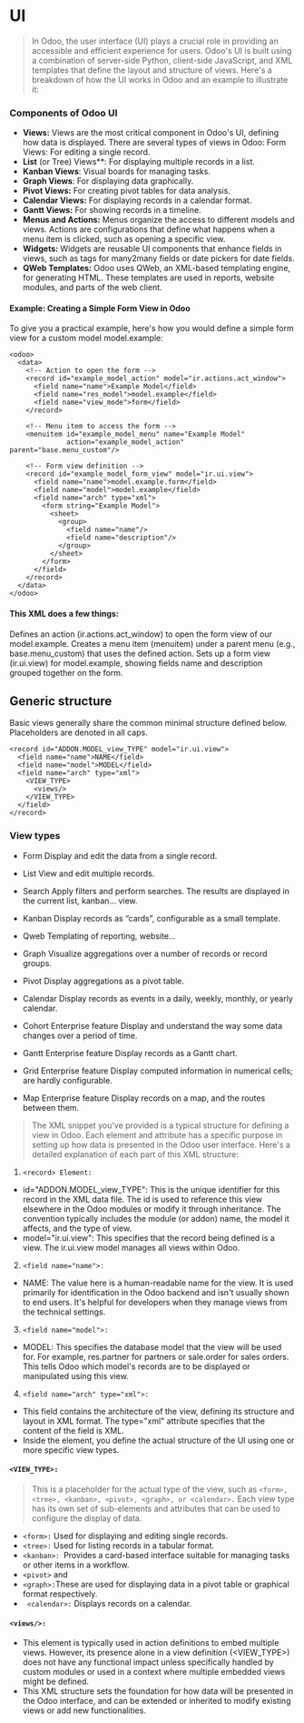 # UI
> In Odoo, the user interface (UI) plays a crucial role in providing an accessible and efficient experience for users. Odoo's UI is built using a combination of server-side Python, client-side JavaScript, and XML templates that define the layout and structure of views. Here's a breakdown of how the UI works in Odoo and an example to illustrate it:

### Components of Odoo UI
- **Views:** Views are the most critical component in Odoo's UI, defining how data is displayed. There are several types of views in Odoo:
Form Views: For editing a single record.
- **List** (or Tree) Views**: For displaying multiple records in a list.
- **Kanban Views**: Visual boards for managing tasks.
- **Graph Views**: For displaying data graphically.
- **Pivot Views:** For creating pivot tables for data analysis.
- **Calendar Views:** For displaying records in a calendar format.
- **Gantt Views:** For showing records in a timeline.
- **Menus and Actions:** Menus organize the access to different models and views. Actions are configurations that define what happens when a menu item is clicked, such as opening a specific view.
- **Widgets:** Widgets are reusable UI components that enhance fields in views, such as tags for many2many fields or date pickers for date fields.
- **QWeb Templates:** Odoo uses QWeb, an XML-based templating engine, for generating HTML. These templates are used in reports, website modules, and parts of the web client.
#### Example: Creating a Simple Form View in Odoo
To give you a practical example, here's how you would define a simple form view for a custom model model.example:

```
<odoo>
  <data>
    <!-- Action to open the form -->
    <record id="example_model_action" model="ir.actions.act_window">
      <field name="name">Example Model</field>
      <field name="res_model">model.example</field>
      <field name="view_mode">form</field>
    </record>

    <!-- Menu item to access the form -->
    <menuitem id="example_model_menu" name="Example Model"
              action="example_model_action" parent="base.menu_custom"/>

    <!-- Form view definition -->
    <record id="example_model_form_view" model="ir.ui.view">
      <field name="name">model.example.form</field>
      <field name="model">model.example</field>
      <field name="arch" type="xml">
        <form string="Example Model">
          <sheet>
            <group>
              <field name="name"/>
              <field name="description"/>
            </group>
          </sheet>
        </form>
      </field>
    </record>
  </data>
</odoo>
```
#### This XML does a few things:

Defines an action (ir.actions.act_window) to open the form view of our model.example.
Creates a menu item (menuitem) under a parent menu (e.g., base.menu_custom) that uses the defined action.
Sets up a form view (ir.ui.view) for model.example, showing fields name and description grouped together on the form.



## Generic structure
Basic views generally share the common minimal structure defined below. Placeholders are denoted in all caps.
```
<record id="ADDON.MODEL_view_TYPE" model="ir.ui.view">
  <field name="name">NAME</field>
  <field name="model">MODEL</field>
  <field name="arch" type="xml">
    <VIEW_TYPE>
      <views/>
    </VIEW_TYPE>
  </field>
</record>

```
### View types
- Form
Display and edit the data from a single record.

- List
View and edit multiple records.

- Search
Apply filters and perform searches. The results are displayed in the current list, kanban… view.

- Kanban
Display records as “cards”, configurable as a small template.

- Qweb
Templating of reporting, website…

- Graph
Visualize aggregations over a number of records or record groups.

- Pivot
Display aggregations as a pivot table.

- Calendar
Display records as events in a daily, weekly, monthly, or yearly calendar.

- Cohort Enterprise feature
Display and understand the way some data changes over a period of time.

- Gantt Enterprise feature
Display records as a Gantt chart.

- Grid Enterprise feature
Display computed information in numerical cells; are hardly configurable.

- Map Enterprise feature
Display records on a map, and the routes between them.

> The XML snippet you've provided is a typical structure for defining a view in Odoo. Each element and attribute has a specific purpose in setting up how data is presented in the Odoo user interface. Here's a detailed explanation of each part of this XML structure:  

1.  ```<record> Element:```
- id="ADDON.MODEL_view_TYPE": This is the unique identifier for this record in the XML data file. The id is used to reference this view elsewhere in the Odoo modules or modify it through inheritance. The convention typically includes the module (or addon) name, the model it affects, and the type of view.
- model="ir.ui.view": This specifies that the record being defined is a view. The ir.ui.view model manages all views within Odoo.

2. ```<field name="name">:```
- NAME: The value here is a human-readable name for the view. It is used primarily for identification in the Odoo backend and isn't usually shown to end users. It's helpful for developers when they manage views from the technical settings.

3. ```<field name="model">:```
- MODEL: This specifies the database model that the view will be used for. For example, res.partner for partners or sale.order for sales orders. This tells Odoo which model's records are to be displayed or manipulated using this view.

4. ```<field name="arch" type="xml">: ```
- This field contains the architecture of the view, defining its structure and layout in XML format. The type="xml" attribute specifies that the content of the field is XML.
- Inside the <arch> element, you define the actual structure of the UI using one or more specific view types.

#### ```<VIEW_TYPE>:```
> This is a placeholder for the actual type of the view, such as ``` <form>, <tree>, <kanban>, <pivot>, <graph>, or <calendar>. ``` Each view type has its own set of sub-elements and attributes that can be used to configure the display of data.
- ```<form>:``` Used for displaying and editing single records.
- ```<tree>:``` Used for listing records in a tabular format.
- ```<kanban>: ```Provides a card-based interface suitable for managing tasks or other items in a workflow.
- ``` <pivot> ``` and
- ``` <graph>: ```These are used for displaying data in a pivot table or graphical format respectively.
- ``` <calendar>:``` Displays records on a calendar.

#### ```<views/>:```
- This element is typically used in action definitions to embed multiple views. However, its presence alone in a view definition (<VIEW_TYPE>) does not have any functional impact unless specifically handled by custom modules or used in a context where multiple embedded views might be defined.
- This XML structure sets the foundation for how data will be presented in the Odoo interface, and can be extended or inherited to modify existing views or add new functionalities.
